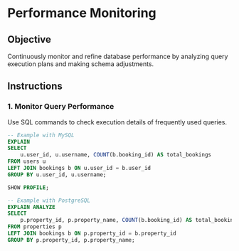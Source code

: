 # Performance Monitoring

## Objective
Continuously monitor and refine database performance by analyzing query execution plans and making schema adjustments.

## Instructions

### 1. Monitor Query Performance
Use SQL commands to check execution details of frequently used queries.

```sql
-- Example with MySQL
EXPLAIN
SELECT 
    u.user_id, u.username, COUNT(b.booking_id) AS total_bookings
FROM users u
LEFT JOIN bookings b ON u.user_id = b.user_id
GROUP BY u.user_id, u.username;

SHOW PROFILE;

-- Example with PostgreSQL
EXPLAIN ANALYZE
SELECT 
    p.property_id, p.property_name, COUNT(b.booking_id) AS total_bookings
FROM properties p
LEFT JOIN bookings b ON p.property_id = b.property_id
GROUP BY p.property_id, p.property_name;
